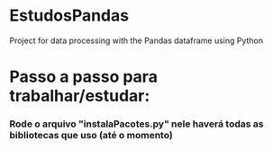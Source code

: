 # EstudosPandas
Project for data processing with the Pandas dataframe using Python

# Passo a passo para trabalhar/estudar:
### Rode o arquivo "instalaPacotes.py" nele haverá todas as bibliotecas que uso (até o momento)

